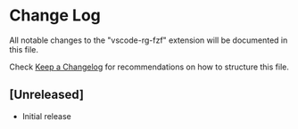 # Change Log

All notable changes to the "vscode-rg-fzf" extension will be documented in this file.

Check [Keep a Changelog](http://keepachangelog.com/) for recommendations on how to structure this file.

## [Unreleased]

- Initial release